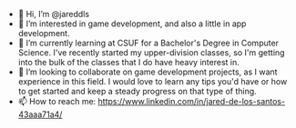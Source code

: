 - 👋 Hi, I’m @jareddls
- 👀 I’m interested in game development, and also a little in app development.
- 🌱 I’m currently learning at CSUF for a Bachelor's Degree in Computer Science. I've recently started my upper-division classes,
      so I'm getting into the bulk of the classes that I do have heavy interest in.
- 💞️ I’m looking to collaborate on game development projects, as I want experience in this field. I would love to learn
      any tips you'd have or how to get started and keep a steady progress on that type of thing.
- 📫 How to reach me: 
          https://www.linkedin.com/in/jared-de-los-santos-43aaa71a4/


